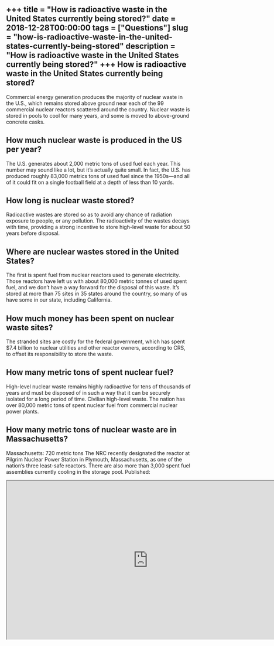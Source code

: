 +++
title = "How is radioactive waste in the United States currently being stored?"
date = 2018-12-28T00:00:00
tags = ["Questions"]
slug = "how-is-radioactive-waste-in-the-united-states-currently-being-stored"
description = "How is radioactive waste in the United States currently being stored?"
+++
How is radioactive waste in the United States currently being stored?
---------------------------------------------------------------------

Commercial energy generation produces the majority of nuclear waste in the U.S., which remains stored above ground near each of the 99 commercial nuclear reactors scattered around the country. Nuclear waste is stored in pools to cool for many years, and some is moved to above-ground concrete casks.

How much nuclear waste is produced in the US per year?
------------------------------------------------------

The U.S. generates about 2,000 metric tons of used fuel each year. This number may sound like a lot, but it’s actually quite small. In fact, the U.S. has produced roughly 83,000 metrics tons of used fuel since the 1950s—and all of it could fit on a single football field at a depth of less than 10 yards.

How long is nuclear waste stored?
---------------------------------

Radioactive wastes are stored so as to avoid any chance of radiation exposure to people, or any pollution. The radioactivity of the wastes decays with time, providing a strong incentive to store high-level waste for about 50 years before disposal.

Where are nuclear wastes stored in the United States?
-----------------------------------------------------

The first is spent fuel from nuclear reactors used to generate electricity. Those reactors have left us with about 80,000 metric tonnes of used spent fuel, and we don’t have a way forward for the disposal of this waste. It’s stored at more than 75 sites in 35 states around the country, so many of us have some in our state, including California.

How much money has been spent on nuclear waste sites?
-----------------------------------------------------

The stranded sites are costly for the federal government, which has spent $7.4 billion to nuclear utilities and other reactor owners, according to CRS, to offset its responsibility to store the waste.

How many metric tons of spent nuclear fuel?
-------------------------------------------

High-level nuclear waste remains highly radioactive for tens of thousands of years and must be disposed of in such a way that it can be securely isolated for a long period of time. Civilian high-level waste. The nation has over 80,000 metric tons of spent nuclear fuel from commercial nuclear power plants.

How many metric tons of nuclear waste are in Massachusetts?
-----------------------------------------------------------

Massachusetts: 720 metric tons The NRC recently designated the reactor at Pilgrim Nuclear Power Station in Plymouth, Massachusetts, as one of the nation’s three least-safe reactors. There are also more than 3,000 spent fuel assemblies currently cooling in the storage pool. Published:

<iframe allow="accelerometer; autoplay; clipboard-write; encrypted-media; gyroscope; picture-in-picture" allowfullscreen="" class="__youtube_prefs__  epyt-is-override  no-lazyload" data-no-lazy="1" data-origheight="433" data-origwidth="770" data-skipgform_ajax_framebjll="" height="433" id="_ytid_62024" loading="lazy" src="https://www.youtube.com/embed/ML3nk02dC2o?enablejsapi=1&autoplay=0&cc_load_policy=0&cc_lang_pref=&iv_load_policy=1&loop=0&modestbranding=0&rel=1&fs=1&playsinline=0&autohide=2&theme=dark&color=red&controls=1&" title="YouTube player" width="770"></iframe>